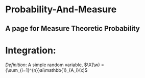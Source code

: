 # Probability-And-Measure
A page for Measure Theoretic Probability
---

# Integration:
*Definition*: A simple random variable, $\X(\w) = {\sum_{i=1}^{n}}ai\mathbb{1}_{A_i}(x)$
